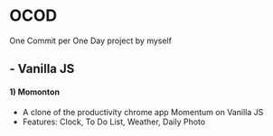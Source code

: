 # OCOD
One Commit per One Day project by myself

## - Vanilla JS
#### 1) Momonton
- A clone of the productivity chrome app Momentum on Vanilla JS
- Features: Clock, To Do List, Weather, Daily Photo
